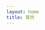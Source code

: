 ```yaml
---
layout: home
title: 首页
---
```


<script setup>
import Home from './components/Home.vue'
</script>

<Home />
